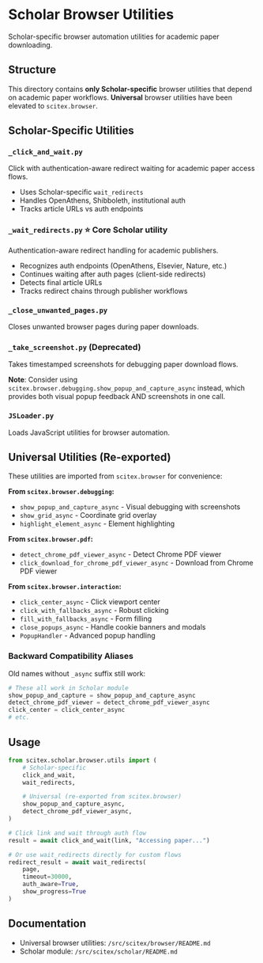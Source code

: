 # Scholar Browser Utilities

Scholar-specific browser automation utilities for academic paper downloading.

## Structure

This directory contains **only Scholar-specific** browser utilities that depend on academic paper workflows. **Universal** browser utilities have been elevated to `scitex.browser`.

## Scholar-Specific Utilities

### `_click_and_wait.py`
Click with authentication-aware redirect waiting for academic paper access flows.
- Uses Scholar-specific `wait_redirects`
- Handles OpenAthens, Shibboleth, institutional auth
- Tracks article URLs vs auth endpoints

### `_wait_redirects.py` ⭐ **Core Scholar utility**
Authentication-aware redirect handling for academic publishers.
- Recognizes auth endpoints (OpenAthens, Elsevier, Nature, etc.)
- Continues waiting after auth pages (client-side redirects)
- Detects final article URLs
- Tracks redirect chains through publisher workflows

### `_close_unwanted_pages.py`
Closes unwanted browser pages during paper downloads.

### `_take_screenshot.py` (Deprecated)
Takes timestamped screenshots for debugging paper download flows.

**Note**: Consider using `scitex.browser.debugging.show_popup_and_capture_async` instead, which provides both visual popup feedback AND screenshots in one call.

### `JSLoader.py`
Loads JavaScript utilities for browser automation.

## Universal Utilities (Re-exported)

These utilities are imported from `scitex.browser` for convenience:

**From `scitex.browser.debugging`:**
- `show_popup_and_capture_async` - Visual debugging with screenshots
- `show_grid_async` - Coordinate grid overlay
- `highlight_element_async` - Element highlighting

**From `scitex.browser.pdf`:**
- `detect_chrome_pdf_viewer_async` - Detect Chrome PDF viewer
- `click_download_for_chrome_pdf_viewer_async` - Download from Chrome PDF viewer

**From `scitex.browser.interaction`:**
- `click_center_async` - Click viewport center
- `click_with_fallbacks_async` - Robust clicking
- `fill_with_fallbacks_async` - Form filling
- `close_popups_async` - Handle cookie banners and modals
- `PopupHandler` - Advanced popup handling

### Backward Compatibility Aliases

Old names without `_async` suffix still work:
```python
# These all work in Scholar module
show_popup_and_capture = show_popup_and_capture_async
detect_chrome_pdf_viewer = detect_chrome_pdf_viewer_async
click_center = click_center_async
# etc.
```

## Usage

```python
from scitex.scholar.browser.utils import (
    # Scholar-specific
    click_and_wait,
    wait_redirects,

    # Universal (re-exported from scitex.browser)
    show_popup_and_capture_async,
    detect_chrome_pdf_viewer_async,
)

# Click link and wait through auth flow
result = await click_and_wait(link, "Accessing paper...")

# Or use wait_redirects directly for custom flows
redirect_result = await wait_redirects(
    page,
    timeout=30000,
    auth_aware=True,
    show_progress=True
)
```

## Documentation

- Universal browser utilities: `/src/scitex/browser/README.md`
- Scholar module: `/src/scitex/scholar/README.md`

<!-- EOF -->
